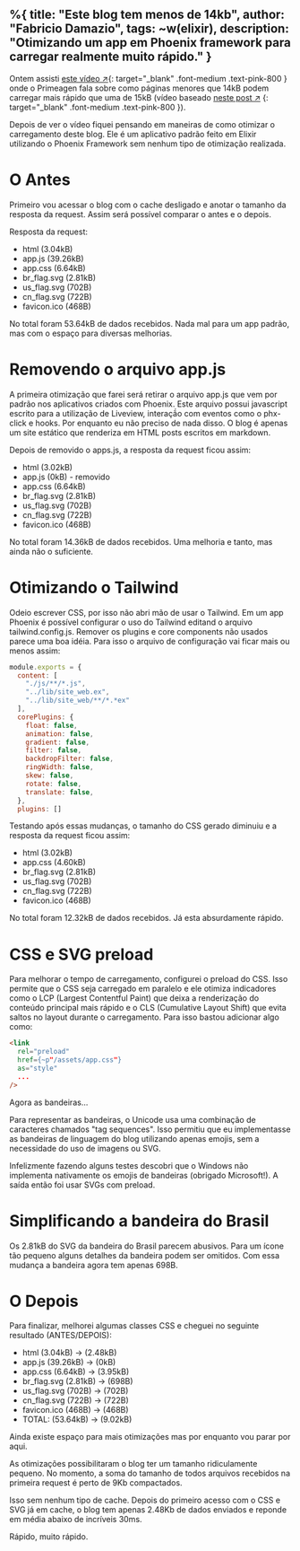 %{
    title: "Este blog tem menos de 14kb",
    author: "Fabricio Damazio",
    tags: ~w(elixir),
    description: "Otimizando um app em Phoenix framework para carregar realmente muito rápido."
}
---
Ontem assisti [este vídeo ↗](https://www.youtube.com/watch?v=ciNXbR5wvhU){: target="_blank" .font-medium .text-pink-800 }
onde o Primeagen fala sobre como páginas menores que 14kB podem carregar mais 
rápido que uma de 15kB (vídeo baseado 
[neste post ↗](https://endtimes.dev/why-your-website-should-be-under-14kb-in-size/)
{: target="_blank" .font-medium .text-pink-800 }).

Depois de ver o vídeo fiquei pensando em maneiras de como otimizar o carregamento
deste blog. Ele é um aplicativo padrão feito em Elixir utilizando o Phoenix Framework
sem nenhum tipo de otimização realizada.

# O Antes

Primeiro vou acessar o blog com o cache desligado e anotar o tamanho da 
resposta da request. Assim será possível comparar o antes e o depois.

Resposta da request:

- html (3.04kB)
- app.js (39.26kB)
- app.css (6.64kB)
- br_flag.svg (2.81kB)
- us_flag.svg (702B)
- cn_flag.svg (722B)
- favicon.ico (468B)

No total foram 53.64kB de dados recebidos. 
Nada mal para um app padrão, mas com o espaço para diversas melhorias.

# Removendo o arquivo app.js

A primeira otimização que farei será retirar o arquivo app.js que vem por padrão nos
aplicativos criados com Phoenix. Este arquivo possui javascript escrito para a 
utilização de Liveview, interaçã́o com eventos como o phx-click e hooks. Por enquanto
eu não preciso de nada disso. O blog é apenas um site estático que renderiza
em HTML posts escritos em markdown. 

Depois de removido o apps.js, a resposta da request ficou assim:

- html (3.02kB)
- app.js (0kB) - removido
- app.css (6.64kB)
- br_flag.svg (2.81kB)
- us_flag.svg (702B)
- cn_flag.svg (722B)
- favicon.ico (468B)

No total foram 14.36kB de dados recebidos. 
Uma melhoria e tanto, mas ainda não o suficiente.

# Otimizando o Tailwind

Odeio escrever CSS, por isso não abri mão de usar o Tailwind.
Em um app Phoenix  é possível configurar o uso do Tailwind editand o arquivo 
tailwind.config.js. Remover os plugins e core components não usados parece uma
boa idéia. Para  isso o arquivo de configuração vai ficar mais ou menos assim:

```js
module.exports = {
  content: [
    "./js/**/*.js",
    "../lib/site_web.ex",
    "../lib/site_web/**/*.*ex"
  ],
  corePlugins: {
    float: false,
    animation: false,
    gradient: false,
    filter: false,
    backdropFilter: false,
    ringWidth: false,
    skew: false,
    rotate: false,
    translate: false,
  },
  plugins: []
```
Testando após essas mudanças, o tamanho do CSS gerado diminuiu e a resposta
da request ficou assim:

- html (3.02kB)
- app.css (4.60kB)
- br_flag.svg (2.81kB)
- us_flag.svg (702B)
- cn_flag.svg (722B)
- favicon.ico (468B)

No total foram 12.32kB de dados recebidos. Já esta absurdamente rápido.

# CSS e SVG preload

Para melhorar o tempo de carregamento, configurei o preload do CSS. Isso permite
que o CSS seja carregado em paralelo e ele otimiza indicadores como o LCP 
(Largest Contentful Paint) que deixa a renderização do conteúdo principal mais rápido
e o CLS (Cumulative Layout Shift) que evita saltos no layout durante o carregamento.
Para isso bastou adicionar algo como:

```html
<link
  rel="preload"
  href={~p"/assets/app.css"}
  as="style"
  ...
/>
``` 

Agora as bandeiras...

Para representar as bandeiras, o Unicode usa uma combinação de caracteres chamados
"tag sequences". Isso permitiu que eu implementasse as bandeiras de linguagem do blog 
utilizando apenas emojis, sem a necessidade do uso de imagens ou SVG. 

Infelizmente fazendo alguns testes descobri que o Windows não implementa nativamente
os emojis de bandeiras (obrigado Microsoft!). A saída então foi usar SVGs com preload.

# Simplificando a bandeira do Brasil

Os 2.81kB do SVG da bandeira do Brasil parecem abusivos. Para um ícone tão pequeno
alguns detalhes da bandeira podem ser omitidos. Com essa mudança a bandeira
agora tem apenas 698B.

# O Depois

Para finalizar, melhorei algumas classes CSS e cheguei no seguinte resultado (ANTES/DEPOIS):

- html (3.04kB) -> (2.48kB)
- app.js (39.26kB) -> (0kB)
- app.css (6.64kB) -> (3.95kB)
- br_flag.svg (2.81kB) -> (698B)
- us_flag.svg (702B) -> (702B)
- cn_flag.svg (722B) -> (722B)
- favicon.ico (468B) -> (468B)
- TOTAL: (53.64kB) -> (9.02kB) 

Ainda existe espaço para mais otimizações mas por enquanto vou parar por aqui.

As otimizações possibilitaram o blog ter um tamanho ridiculamente pequeno.
No momento, a soma do tamanho de todos arquivos recebidos na primeira request é
perto de 9Kb compactados.

Isso sem nenhum tipo de cache. Depois do primeiro acesso com o CSS e SVG já em cache,
o blog tem apenas 2.48Kb de dados enviados e reponde em média abaixo de incríveis 30ms.

Rápido, muito rápido.
